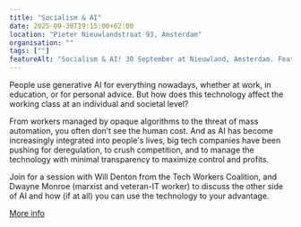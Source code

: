 ```yaml
---
title: "Socialism & AI"
date: 2025-09-30T19:15:00+02:00
location: "Pieter Nieuwlandstraat 93, Amsterdam"
organisation: ""
tags: [""]
featureAlt: "Socialism & AI! 30 September at Nieuwland, Amsterdam. Featuring Dwayne R. Monroe, Technologist δ Marxist, and Will Denton, Tech Workers Coalition."
---
```


People use generative AI for everything nowadays, whether at work, in education, or for personal advice. But how does this technology affect the working class at an individual and societal level?

From workers managed by opaque algorithms to the threat of mass automation, you often don’t see the human cost. And as AI has become increasingly integrated into people's lives, big tech companies have been pushing for deregulation, to crush competition, and to manage the technology with minimal transparency to maximize control and profits.

Join for a session with Will Denton from the Tech Workers Coalition, and Dwayne Monroe (marxist and veteran-IT worker) to discuss the other side of AI and how (if at all) you can use the technology to your advantage.

[More info](https://socialisme.nu/agenda/bijeenkomst-socialism-ai)
